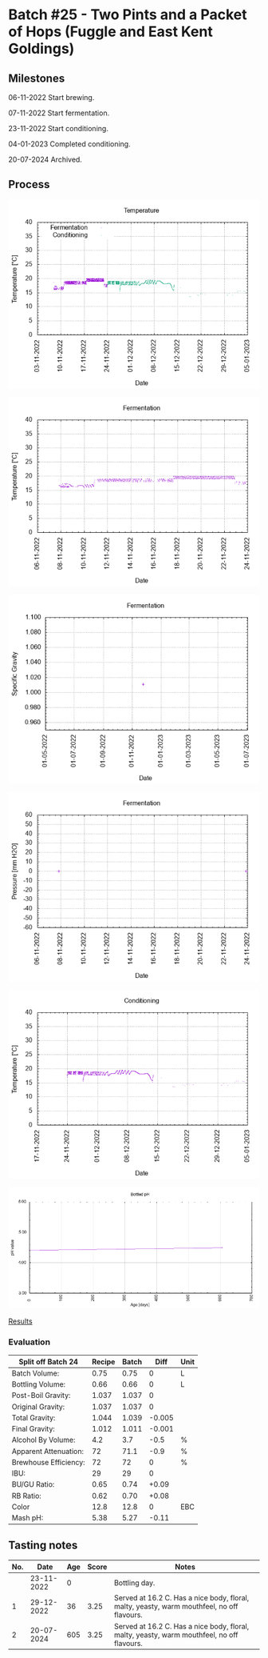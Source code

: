 # Batch #25 - Two Pints and a Packet of Hops (Fuggle and East Kent Goldings)

## Milestones

06-11-2022 Start brewing.

07-11-2022 Start fermentation.

23-11-2022 Start conditioning.

04-01-2023 Completed conditioning.

20-07-2024 Archived.

## Process

![temperature](temperature.png)

![fermentation](fermentation.png)

![specific gravity](gravity.png)

![pressure](pressure.png)

![conditioning](conditioning.png)

![bottled_ph](bottled_ph.png)

[Results](./Batch_25_Two_Pints_and_a_Packet_of_Hops_Fuggle_and_East_Kent_Goldings_results.pdf)

### Evaluation

| Split off Batch 24      | Recipe | Batch | Diff   | Unit |
|-------------------------|--------|-------|--------|------|
| Batch Volume:           | 0.75   | 0.75  |  0     | L    |
| Bottling Volume:        | 0.66   | 0.66  |  0     | L    |
| Post-Boil Gravity:      | 1.037  | 1.037 |  0     |      |
| Original Gravity:       | 1.037  | 1.037 |  0     |      |
| Total Gravity:          | 1.044  | 1.039 | -0.005 |      |
| Final Gravity:          | 1.012  | 1.011 | -0.001 |      |
| Alcohol By Volume:      | 4.2    | 3.7   | -0.5   | %    |
| Apparent Attenuation:   | 72     | 71.1  | -0.9   | %    |
| Brewhouse Efficiency:   | 72     | 72    |  0     | %    |
| IBU:                    | 29     | 29    |  0     |      |
| BU/GU Ratio:            | 0.65   | 0.74  | +0.09  |      |
| RB Ratio:               | 0.62   | 0.70  | +0.08  |      |
| Color                   | 12.8   | 12.8  |  0     | EBC  |
| Mash pH:                | 5.38   | 5.27  | -0.11  |      |

## Tasting notes

| No. | Date       | Age | Score | Notes |
|-----|------------|-----|-------|-------|
|     | 23-11-2022 |   0 |       | Bottling day. |
|   1 | 29-12-2022 |  36 | 3.25  | Served at 16.2 C. Has a nice body, floral, malty, yeasty, warm mouthfeel, no off flavours. |
|   2 | 20-07-2024 | 605 | 3.25  | Served at 16.2 C. Has a nice body, floral, malty, yeasty, warm mouthfeel, no off flavours. |
